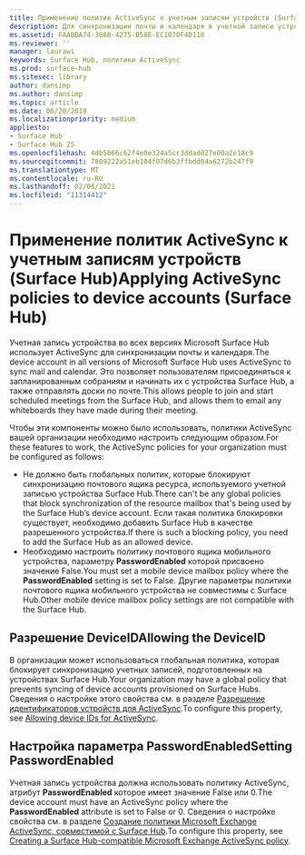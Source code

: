 ```yaml
---
title: Применение политик ActiveSync к учетным записям устройств (Surface Hub)
description: Для синхронизации почты и календаря в учетной записи устройства Microsoft Surface Hub используется протокол ActiveSync. Это позволяет пользователям присоединяться к запланированным собраниям и начинать их с устройства Surface Hub, а также отправлять доски по почте.
ms.assetid: FAABBA74-3088-4275-B58E-EC1070F4D110
ms.reviewer: ''
manager: laurawi
keywords: Surface Hub, политики ActiveSync
ms.prod: surface-hub
ms.sitesec: library
author: dansimp
ms.author: dansimp
ms.topic: article
ms.date: 06/20/2019
ms.localizationpriority: medium
appliesto:
- Surface Hub
- Surface Hub 2S
ms.openlocfilehash: 4db5066c62f4e0e324a5cc3ddad027e00a2e18c9
ms.sourcegitcommit: 7809222a51eb184f07d6b3ffbdd04a6272b247f9
ms.translationtype: MT
ms.contentlocale: ru-RU
ms.lasthandoff: 02/06/2021
ms.locfileid: "11314412"
---
```

# <span data-ttu-id="9d1bf-105">Применение политик ActiveSync к учетным записям устройств (Surface Hub)</span><span class="sxs-lookup"><span data-stu-id="9d1bf-105">Applying ActiveSync policies to device accounts (Surface Hub)</span></span>


<span data-ttu-id="9d1bf-106">Учетная запись устройства во всех версиях Microsoft Surface Hub использует ActiveSync для синхронизации почты и календаря.</span><span class="sxs-lookup"><span data-stu-id="9d1bf-106">The device account in all versions of Microsoft Surface Hub uses ActiveSync to sync mail and calendar.</span></span> <span data-ttu-id="9d1bf-107">Это позволяет пользователям присоединяться к запланированным собраниям и начинать их с устройства Surface Hub, а также отправлять доски по почте.</span><span class="sxs-lookup"><span data-stu-id="9d1bf-107">This allows people to join and start scheduled meetings from the Surface Hub, and allows them to email any whiteboards they have made during their meeting.</span></span>

<span data-ttu-id="9d1bf-108">Чтобы эти компоненты можно было использовать, политики ActiveSync вашей организации необходимо настроить следующим образом.</span><span class="sxs-lookup"><span data-stu-id="9d1bf-108">For these features to work, the ActiveSync policies for your organization must be configured as follows:</span></span>

-   <span data-ttu-id="9d1bf-109">Не должно быть глобальных политик, которые блокируют синхронизацию почтового ящика ресурса, используемого учетной записью устройства Surface Hub.</span><span class="sxs-lookup"><span data-stu-id="9d1bf-109">There can't be any global policies that block synchronization of the resource mailbox that's being used by the Surface Hub’s device account.</span></span> <span data-ttu-id="9d1bf-110">Если такая политика блокировки существует, необходимо добавить Surface Hub в качестве разрешенного устройства.</span><span class="sxs-lookup"><span data-stu-id="9d1bf-110">If there is such a blocking policy, you need to add the Surface Hub as an allowed device.</span></span>
-   <span data-ttu-id="9d1bf-111">Необходимо настроить политику почтового ящика мобильного устройства, параметру **PasswordEnabled** которой присвоено значение False.</span><span class="sxs-lookup"><span data-stu-id="9d1bf-111">You must set a mobile device mailbox policy where the **PasswordEnabled** setting is set to False.</span></span> <span data-ttu-id="9d1bf-112">Другие параметры политики почтового ящика мобильного устройства не совместимы с Surface Hub.</span><span class="sxs-lookup"><span data-stu-id="9d1bf-112">Other mobile device mailbox policy settings are not compatible with the Surface Hub.</span></span>

## <span data-ttu-id="9d1bf-113">Разрешение DeviceID</span><span class="sxs-lookup"><span data-stu-id="9d1bf-113">Allowing the DeviceID</span></span>

<span data-ttu-id="9d1bf-114">В организации может использоваться глобальная политика, которая блокирует синхронизацию учетных записей, подготовленных на устройствах Surface Hub.</span><span class="sxs-lookup"><span data-stu-id="9d1bf-114">Your organization may have a global policy that prevents syncing of device accounts provisioned on Surface Hubs.</span></span> <span data-ttu-id="9d1bf-115">Сведения о настройке этого свойства см. в разделе [Разрешение идентификаторов устройств для ActiveSync](appendix-a-powershell-scripts-for-surface-hub.md#allowing-device-ids-for-activesync).</span><span class="sxs-lookup"><span data-stu-id="9d1bf-115">To configure this property, see [Allowing device IDs for ActiveSync](appendix-a-powershell-scripts-for-surface-hub.md#allowing-device-ids-for-activesync).</span></span>

## <span data-ttu-id="9d1bf-116">Настройка параметра PasswordEnabled</span><span class="sxs-lookup"><span data-stu-id="9d1bf-116">Setting PasswordEnabled</span></span>

<span data-ttu-id="9d1bf-117">Учетная запись устройства должна использовать политику ActiveSync, атрибут **PasswordEnabled** которое имеет значение False или 0.</span><span class="sxs-lookup"><span data-stu-id="9d1bf-117">The device account must have an ActiveSync policy where the **PasswordEnabled** attribute is set to False or 0.</span></span> <span data-ttu-id="9d1bf-118">Сведения о настройке свойства см. в разделе [Создание политики Microsoft Exchange ActiveSync, совместимой с Surface Hub](appendix-a-powershell-scripts-for-surface-hub.md#create-compatible-as-policy).</span><span class="sxs-lookup"><span data-stu-id="9d1bf-118">To configure this property, see [Creating a Surface Hub-compatible Microsoft Exchange ActiveSync policy](appendix-a-powershell-scripts-for-surface-hub.md#create-compatible-as-policy).</span></span>

 

 





